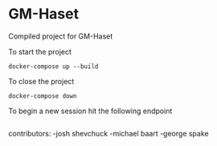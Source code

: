 # GM-Haset
Compiled project for GM-Haset

To start the project

```commandline
docker-compose up --build
```

To close the project

```commandline
docker-compose down
```

To begin a new session hit the following endpoint

```commandline

```

contributors:
-josh shevchuck
-michael baart
-george spake